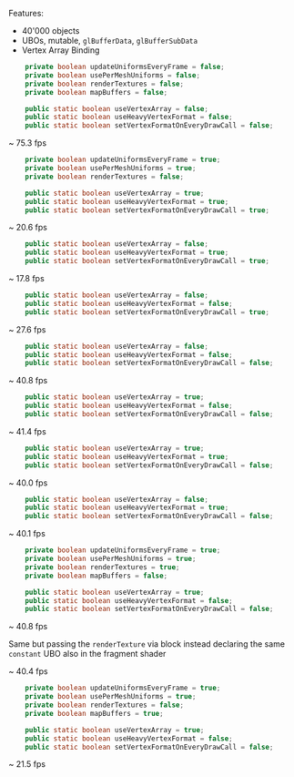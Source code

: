 Features:

- 40'000 objects
- UBOs, mutable, `glBufferData`, `glBufferSubData`
- Vertex Array Binding

```java
    private boolean updateUniformsEveryFrame = false;
    private boolean usePerMeshUniforms = false;
    private boolean renderTextures = false;
    private boolean mapBuffers = false;

    public static boolean useVertexArray = false;
    public static boolean useHeavyVertexFormat = false;
    public static boolean setVertexFormatOnEveryDrawCall = false;
```

~ 75.3 fps

```java
    private boolean updateUniformsEveryFrame = true;
    private boolean usePerMeshUniforms = true;
    private boolean renderTextures = false;
```

```java
    public static boolean useVertexArray = true;
    public static boolean useHeavyVertexFormat = true;
    public static boolean setVertexFormatOnEveryDrawCall = true;
```

~ 20.6 fps

```java
    public static boolean useVertexArray = false;
    public static boolean useHeavyVertexFormat = true;
    public static boolean setVertexFormatOnEveryDrawCall = true;
```

~ 17.8 fps

```java
    public static boolean useVertexArray = false;
    public static boolean useHeavyVertexFormat = false;
    public static boolean setVertexFormatOnEveryDrawCall = true;
```

~ 27.6 fps

```java
    public static boolean useVertexArray = false;
    public static boolean useHeavyVertexFormat = false;
    public static boolean setVertexFormatOnEveryDrawCall = false;
```

~ 40.8 fps

```java
    public static boolean useVertexArray = true;
    public static boolean useHeavyVertexFormat = false;
    public static boolean setVertexFormatOnEveryDrawCall = false;
```

~ 41.4 fps

```java
    public static boolean useVertexArray = true;
    public static boolean useHeavyVertexFormat = true;
    public static boolean setVertexFormatOnEveryDrawCall = false;
```

~ 40.0 fps

```java
    public static boolean useVertexArray = false;
    public static boolean useHeavyVertexFormat = true;
    public static boolean setVertexFormatOnEveryDrawCall = false;
```

~ 40.1 fps

```java
    private boolean updateUniformsEveryFrame = true;
    private boolean usePerMeshUniforms = true;
    private boolean renderTextures = true;
    private boolean mapBuffers = false;

    public static boolean useVertexArray = true;
    public static boolean useHeavyVertexFormat = false;
    public static boolean setVertexFormatOnEveryDrawCall = false;
```

~ 40.8 fps

Same but passing the `renderTexture` via block instead declaring the same `constant` UBO also in the fragment shader

~ 40.4 fps

```java
    private boolean updateUniformsEveryFrame = true;
    private boolean usePerMeshUniforms = true;
    private boolean renderTextures = false;
    private boolean mapBuffers = true;

    public static boolean useVertexArray = true;
    public static boolean useHeavyVertexFormat = false;
    public static boolean setVertexFormatOnEveryDrawCall = false;
```

~ 21.5 fps
